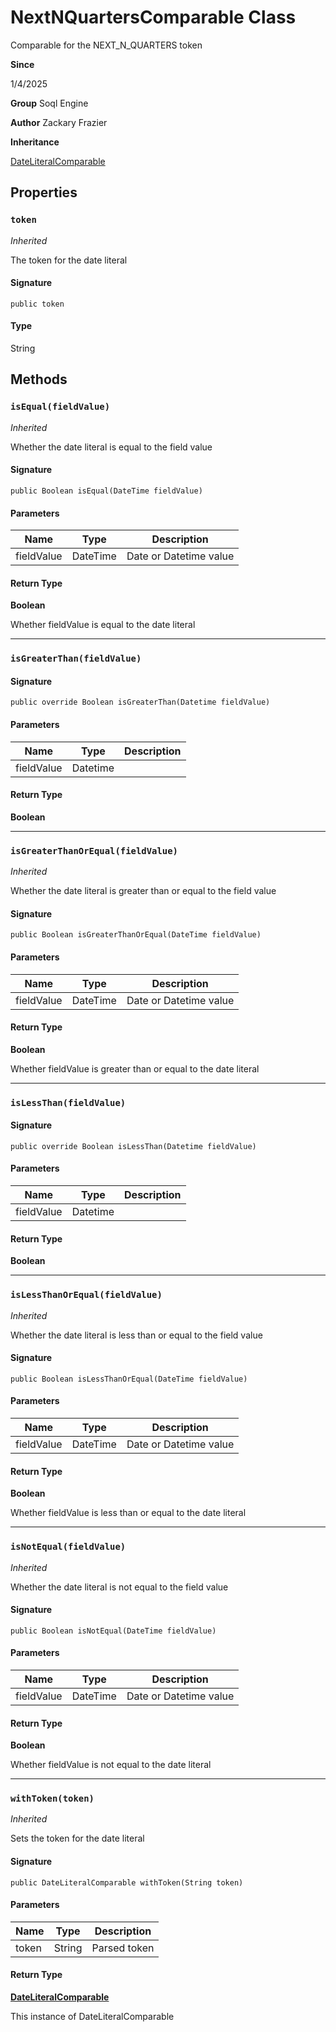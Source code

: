 # NextNQuartersComparable Class

Comparable for the NEXT_N_QUARTERS token

**Since** 

1/4/2025

**Group** Soql Engine

**Author** Zackary Frazier

**Inheritance**

[DateLiteralComparable](DateLiteralComparable.md)

## Properties
### `token`

*Inherited*

The token for the date literal

#### Signature
```apex
public token
```

#### Type
String

## Methods
### `isEqual(fieldValue)`

*Inherited*

Whether the date literal is equal to the field value

#### Signature
```apex
public Boolean isEqual(DateTime fieldValue)
```

#### Parameters
| Name | Type | Description |
|------|------|-------------|
| fieldValue | DateTime | Date or Datetime value |

#### Return Type
**Boolean**

Whether fieldValue is equal to the date literal

---

### `isGreaterThan(fieldValue)`

#### Signature
```apex
public override Boolean isGreaterThan(Datetime fieldValue)
```

#### Parameters
| Name | Type | Description |
|------|------|-------------|
| fieldValue | Datetime |  |

#### Return Type
**Boolean**

---

### `isGreaterThanOrEqual(fieldValue)`

*Inherited*

Whether the date literal is greater than or equal to the field value

#### Signature
```apex
public Boolean isGreaterThanOrEqual(DateTime fieldValue)
```

#### Parameters
| Name | Type | Description |
|------|------|-------------|
| fieldValue | DateTime | Date or Datetime value |

#### Return Type
**Boolean**

Whether fieldValue is greater than or equal to the date literal

---

### `isLessThan(fieldValue)`

#### Signature
```apex
public override Boolean isLessThan(Datetime fieldValue)
```

#### Parameters
| Name | Type | Description |
|------|------|-------------|
| fieldValue | Datetime |  |

#### Return Type
**Boolean**

---

### `isLessThanOrEqual(fieldValue)`

*Inherited*

Whether the date literal is less than or equal to the field value

#### Signature
```apex
public Boolean isLessThanOrEqual(DateTime fieldValue)
```

#### Parameters
| Name | Type | Description |
|------|------|-------------|
| fieldValue | DateTime | Date or Datetime value |

#### Return Type
**Boolean**

Whether fieldValue is less than or equal to the date literal

---

### `isNotEqual(fieldValue)`

*Inherited*

Whether the date literal is not equal to the field value

#### Signature
```apex
public Boolean isNotEqual(DateTime fieldValue)
```

#### Parameters
| Name | Type | Description |
|------|------|-------------|
| fieldValue | DateTime | Date or Datetime value |

#### Return Type
**Boolean**

Whether fieldValue is not equal to the date literal

---

### `withToken(token)`

*Inherited*

Sets the token for the date literal

#### Signature
```apex
public DateLiteralComparable withToken(String token)
```

#### Parameters
| Name | Type | Description |
|------|------|-------------|
| token | String | Parsed token |

#### Return Type
**[DateLiteralComparable](DateLiteralComparable.md)**

This instance of DateLiteralComparable